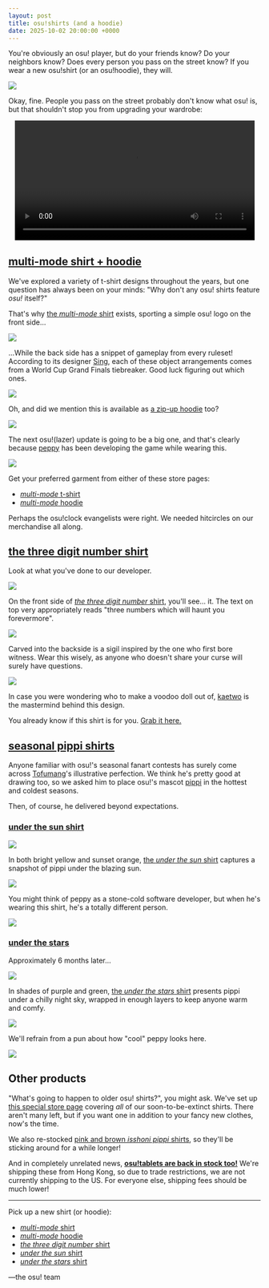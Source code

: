 ```yaml
---
layout: post
title: osu!shirts (and a hoodie)
date: 2025-10-02 20:00:00 +0000
---
```


You're obviously an osu! player, but do your friends know? Do your neighbors know? Does every person you pass on the street know? If you wear a new osu!shirt (or an osu!hoodie), they will.

![](/wiki/shared/news/2025-10-02-osu-shirts-and-a-hoodie/multimode_osu.jpg)

Okay, fine. People you pass on the street probably don't know what osu! is, but that shouldn't stop you from upgrading your wardrobe:

<div align="center" class="osu-md__paragraph">
    <video width="95%" controls>
        <source src="https://assets.ppy.sh/media/news/osu_apparel_25.mp4" type="video/mp4" preload="none">
    </video>
</div>

## [multi-mode shirt + hoodie](LINK)

We've explored a variety of t-shirt designs throughout the years, but one question has always been on your minds: "Why don't any osu! shirts feature *osu!* itself?"

That's why [the *multi-mode* shirt](LINK) exists, sporting a simple osu! logo on the front side...

![](/wiki/shared/news/2025-10-02-osu-shirts-and-a-hoodie/multimode_front.jpg)

...While the back side has a snippet of gameplay from every ruleset! According to its designer [Sing](https://osu.ppy.sh/users/3795679), each of these object arrangements comes from a World Cup Grand Finals tiebreaker. Good luck figuring out which ones.

![](/wiki/shared/news/2025-10-02-osu-shirts-and-a-hoodie/multimode_back.jpg)

Oh, and did we mention this is available as [a zip-up hoodie](LINK) too?

![](/wiki/shared/news/2025-10-02-osu-shirts-and-a-hoodie/multimode_hoodie.jpg)

The next osu!(lazer) update is going to be a big one, and that's clearly because [peppy](https://osu.ppy.sh/users/2) has been developing the game while wearing this.

![](/wiki/shared/news/2025-10-02-osu-shirts-and-a-hoodie/multimode_peppy.jpg)

Get your preferred garment from either of these store pages:

- [*multi-mode* t-shirt](LINK)
- [*multi-mode* hoodie](LINK)

Perhaps the osu!clock evangelists were right. We needed hitcircles on our merchandise all along.

## [the three digit number shirt](LINK)

Look at what you've done to our developer.

![](/wiki/shared/news/2025-10-02-osu-shirts-and-a-hoodie/wysi_peppy.jpg)

On the front side of [*the three digit number* shirt](LINK), you'll see... it. The text on top very appropriately reads "three numbers which will haunt you forevermore".

![](/wiki/shared/news/2025-10-02-osu-shirts-and-a-hoodie/wysi_front.jpg)

Carved into the backside is a sigil inspired by the one who first bore witness. Wear this wisely, as anyone who doesn't share your curse will surely have questions.

![](/wiki/shared/news/2025-10-02-osu-shirts-and-a-hoodie/wysi_back.jpg)

In case you were wondering who to make a voodoo doll out of, [kaetwo](https://osu.ppy.sh/users/1997719) is the mastermind behind this design.

You already know if this shirt is for you. [Grab it here.](LINK)

## [seasonal pippi shirts](LINK)

Anyone familiar with osu!'s seasonal fanart contests has surely come across [Tofumang](https://osu.ppy.sh/users/4817223)'s illustrative perfection. We think he's pretty good at drawing too, so we asked him to place osu!'s mascot [pippi](/wiki/Mascots#pippi) in the hottest and coldest seasons.

Then, of course, he delivered beyond expectations.

### [under the sun shirt](LINK)

![](/wiki/shared/news/2025-10-02-osu-shirts-and-a-hoodie/summer_header.jpg)

In both bright yellow and sunset orange, [the *under the sun* shirt](LINK) captures a snapshot of pippi under the blazing sun.

![](/wiki/shared/news/2025-10-02-osu-shirts-and-a-hoodie/summer_body.jpg)

You might think of peppy as a stone-cold software developer, but when he's wearing this shirt, he's a totally different person.

![](/wiki/shared/news/2025-10-02-osu-shirts-and-a-hoodie/summer_peppy.jpg)

### [under the stars](LINK)

Approximately 6 months later...

![](/wiki/shared/news/2025-10-02-osu-shirts-and-a-hoodie/winter_header.jpg)

In shades of purple and green, [the *under the stars* shirt](LINK) presents pippi under a chilly night sky, wrapped in enough layers to keep anyone warm and comfy.

![](/wiki/shared/news/2025-10-02-osu-shirts-and-a-hoodie/winter_body.jpg)

We'll refrain from a pun about how "cool" peppy looks here.

![](/wiki/shared/news/2025-10-02-osu-shirts-and-a-hoodie/winter_peppy.jpg)

## Other products

"What's going to happen to older osu! shirts?", you might ask. We've set up [this special store page](LINK) covering *all* of our soon-to-be-extinct shirts. There aren't many left, but if you want one in addition to your fancy new clothes, now's the time.

We also re-stocked [pink and brown *isshoni pippi* shirts](https://osu.ppy.sh/store/products/560), so they'll be sticking around for a while longer!

And in completely unrelated news, [**osu!tablets are back in stock too!**](https://osu.ppy.sh/store/products/1447) We're shipping these from Hong Kong, so due to trade restrictions, we are not currently shipping to the US. For everyone else, shipping fees should be much lower!

---

Pick up a new shirt (or hoodie):

- [*multi-mode* shirt](LINK)
- [*multi-mode* hoodie](LINK)
- [*the three digit number* shirt](LINK)
- [*under the sun* shirt](LINK)
- [*under the stars* shirt](LINK)

—the osu! team
